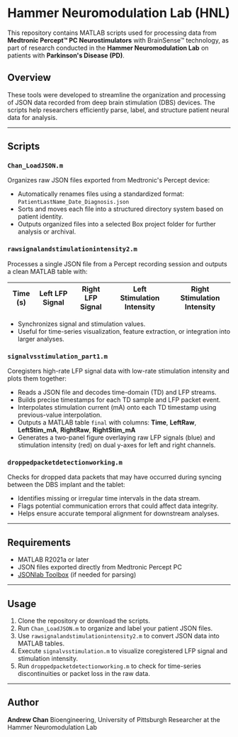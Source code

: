 # Hammer Neuromodulation Lab (HNL)

This repository contains MATLAB scripts used for processing data from **Medtronic Percept™ PC Neurostimulators** with BrainSense™ technology, as part of research conducted in the **Hammer Neuromodulation Lab** on patients with **Parkinson's Disease (PD)**.

## Overview

These tools were developed to streamline the organization and processing of JSON data recorded from deep brain stimulation (DBS) devices. The scripts help researchers efficiently parse, label, and structure patient neural data for analysis.

---

## Scripts

### `Chan_LoadJSON.m`

Organizes raw JSON files exported from Medtronic's Percept device:

* Automatically renames files using a standardized format:
  `PatientLastName_Date_Diagnosis.json`
* Sorts and moves each file into a structured directory system based on patient identity.
* Outputs organized files into a selected Box project folder for further analysis or archival.

### `rawsignalandstimulationintensity2.m`

Processes a single JSON file from a Percept recording session and outputs a clean MATLAB table with:

| Time (s) | Left LFP Signal | Right LFP Signal | Left Stimulation Intensity | Right Stimulation Intensity |
| -------- | --------------- | ---------------- | -------------------------- | --------------------------- |

* Synchronizes signal and stimulation values.
* Useful for time-series visualization, feature extraction, or integration into larger analyses.

### `signalvsstimulation_part1.m`

Coregisters high-rate LFP signal data with low-rate stimulation intensity and plots them together:

* Reads a JSON file and decodes time-domain (TD) and LFP streams.
* Builds precise timestamps for each TD sample and LFP packet event.
* Interpolates stimulation current (mA) onto each TD timestamp using previous-value interpolation.
* Outputs a MATLAB table `final` with columns:
  **Time**, **LeftRaw**, **LeftStim\_mA**, **RightRaw**, **RightStim\_mA**
* Generates a two-panel figure overlaying raw LFP signals (blue) and stimulation intensity (red) on dual y-axes for left and right channels.

### `droppedpacketdetectionworking.m`

Checks for dropped data packets that may have occurred during syncing between the DBS implant and the tablet:

* Identifies missing or irregular time intervals in the data stream.
* Flags potential communication errors that could affect data integrity.
* Helps ensure accurate temporal alignment for downstream analyses.

---

## Requirements

* MATLAB R2021a or later
* JSON files exported directly from Medtronic Percept PC
* [JSONlab Toolbox](https://github.com/fangq/jsonlab) (if needed for parsing)

---

## Usage

1. Clone the repository or download the scripts.
2. Run `Chan_LoadJSON.m` to organize and label your patient JSON files.
3. Use `rawsignalandstimulationintensity2.m` to convert JSON data into MATLAB tables.
4. Execute `signalvsstimulation.m` to visualize coregistered LFP signal and stimulation intensity.
5. Run `droppedpacketdetectionworking.m` to check for time-series discontinuities or packet loss in the raw data.

---

## Author

**Andrew Chan**
Bioengineering, University of Pittsburgh
Researcher at the Hammer Neuromodulation Lab
